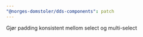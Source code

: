 ```yaml
---
"@norges-domstoler/dds-components": patch
---
```


Gjør padding konsistent mellom select og multi-select
